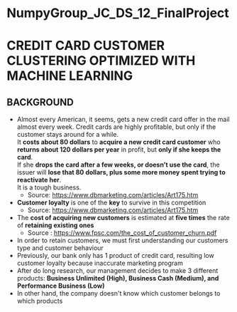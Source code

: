 # NumpyGroup_JC_DS_12_FinalProject

# CREDIT CARD CUSTOMER CLUSTERING OPTIMIZED WITH MACHINE LEARNING

## BACKGROUND
- Almost every American, it seems, gets a new credit card offer in the mail almost every week. Credit cards are highly profitable, but only if the customer stays around for a while.\
It **costs about 80 dollars** to **acquire a new credit card customer** who **returns about 120 dollars per year** in profit, but **only if she keeps the card**.\
If she **drops the card after a few weeks, or doesn’t use the card**, the issuer will **lose that 80 dollars, plus some more money spent trying to reactivate her**.\
It is a tough business.
    - Source: https://www.dbmarketing.com/articles/Art175.htm
- **Customer loyalty** is one of the **key** to survive in this competition
    - Source: https://www.dbmarketing.com/articles/Art175.htm
- The **cost of acquiring new customers** is estimated at **five times** the rate of **retaining existing ones**
    - Source : https://www.fpsc.com/the_cost_of_customer_churn.pdf
- In order to retain customers, we must first understanding our customers type and customer behaviour
- Previously, our bank only has 1 product of credit card, resulting low customer loyalty because inaccurate marketing program
- After do long research, our management decides to make 3 different products: **Business Unlimited (High), Business Cash (Medium), and Performance Business (Low)**
- In other hand, the company doesn't know which customer belongs to which products


